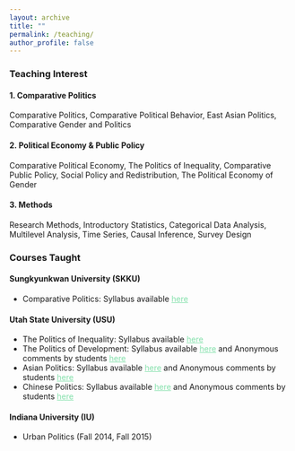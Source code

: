 ```yaml
---
layout: archive
title: ""
permalink: /teaching/
author_profile: false
---
```

### Teaching Interest

#### 1. Comparative Politics
Comparative Politics, Comparative Political Behavior, East Asian Politics, Comparative Gender and Politics

#### 2. Political Economy & Public Policy
Comparative Political Economy, The Politics of Inequality, Comparative Public Policy, Social Policy and Redistribution, The Political Economy of Gender

#### 3. Methods
Research Methods, Introductory Statistics, Categorical Data Analysis, Multilevel Analysis, Time Series, Causal Inference, Survey Design


### Courses Taught

#### Sungkyunkwan University (SKKU)

   <dl>
  
   <ul>
   
   <li>Comparative Politics: Syllabus available <a href="https://www.dropbox.com/s/heux774eoyvd52l/Syllabus_Comparative%20Politics.pdf?dl=0" style="color: #82E0AA">here</a></li>
     

  </dl>

#### Utah State University (USU)

   <dl>
  
   <ul>
   
   <li>The Politics of Inequality: Syllabus available <a href="https://www.dropbox.com/s/prpik7l6fj6i6gi/Syllabus_Pols%20of%20Inequality.pdf?dl=0" style="color: #82E0AA">here</a></li>
     
     
   <li>The Politics of Development: Syllabus available <a href="https://www.dropbox.com/s/5flmma5drd6z4y0/Syllabus_Pols%20of%20Dev.pdf?dl=0" style="color: #82E0AA">here</a> and Anonymous comments by students <a href="https://www.dropbox.com/s/erljeb2m8e9i1i5/Spring2018_Pols%20of%20Development_Comments.pdf?dl=0" style="color: #82E0AA">here</a></li>

   <li>Asian Politics: Syllabus available <a href="https://www.dropbox.com/s/hllv6vpo36j7k8d/Asian%20Politics.pdf?dl=0" style="color: #82E0AA">here</a> and Anonymous comments by students <a href="https://www.dropbox.com/s/pz3za6r48mtl811/Fall2018_Asian%20Politics_Comments.pdf?dl=0" style="color: #82E0AA">here</a></li>

  <li>Chinese Politics: Syllabus available <a href="https://www.dropbox.com/s/3v5c1fns1rosiul/Chinese%20Politics.pdf?dl=0" style="color: #82E0AA">here</a> and Anonymous comments by students <a href="https://www.dropbox.com/s/grphfnw7in3bkzm/Spring2018_Chinese%20Politics_Comments.pdf?dl=0" style="color: #82E0AA">here</a></li>
     </ul>
  </dl>
 


#### Indiana University (IU)



  <ul>
   <li>Urban Politics (Fall 2014, Fall 2015) </li>
     </ul>
         

